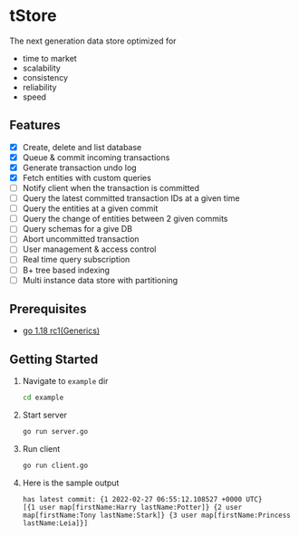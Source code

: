 # tStore

The next generation data store optimized for

- time to market
- scalability
- consistency
- reliability
- speed

## Features

- [x] Create, delete and list database
- [x] Queue & commit incoming transactions
- [x] Generate transaction undo log
- [x] Fetch entities with custom queries
- [ ] Notify client when the transaction is committed
- [ ] Query the latest committed transaction IDs at a given time
- [ ] Query the entities at a given commit
- [ ] Query the change of entities between 2 given commits
- [ ] Query schemas for a give DB
- [ ] Abort uncommitted transaction
- [ ] User management & access control
- [ ] Real time query subscription
- [ ] B+ tree based indexing
- [ ] Multi instance data store with partitioning

## Prerequisites

- [go 1.18 rc1(Generics)](https://go.dev/dl/#go1.18rc1)

## Getting Started

1. Navigate to `example` dir
    ```bash
    cd example
    ```

2. Start server
    ```bash
    go run server.go
    ```

3. Run client
    ```bash
    go run client.go
    ```

4. Here is the sample output
   ```
   has latest commit: {1 2022-02-27 06:55:12.108527 +0000 UTC}
   [{1 user map[firstName:Harry lastName:Potter]} {2 user map[firstName:Tony lastName:Stark]} {3 user map[firstName:Princess lastName:Leia]}]
   ```